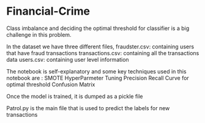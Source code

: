 # Financial-Crime
Class imbalance and deciding the optimal threshold for classifier is a big challenge in this problem.

In the dataset we have three different files,
   fraudster.csv: containing users that have fraud transactions
   transactions.csv: containing all the transactions data
   users.csv: containing user level information
   
The notebook is self-explanatory and some key techniques used in this notebook are :
   SMOTE
   HyperParmeter Tuning
   Precision Recall Curve for optimal threshold
   Confusion Matrix
   
Once the model is trained, it is dumped as a pickle file

Patrol.py is the main file that is used to predict the labels for new transactions
